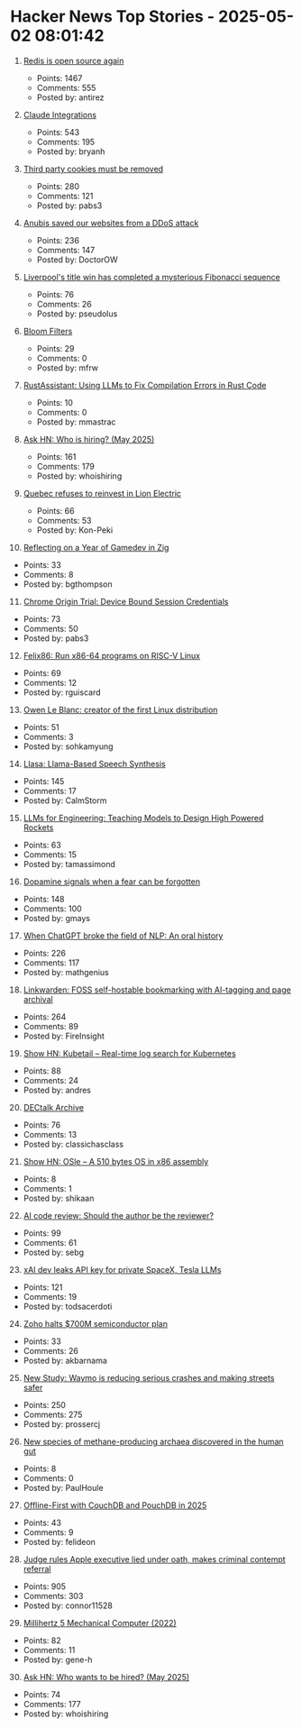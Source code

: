 # Hacker News Top Stories - 2025-05-02 08:01:42

1. [Redis is open source again](https://antirez.com/news/151)
   - Points: 1467
   - Comments: 555
   - Posted by: antirez

2. [Claude Integrations](https://www.anthropic.com/news/integrations)
   - Points: 543
   - Comments: 195
   - Posted by: bryanh

3. [Third party cookies must be removed](https://w3ctag.github.io/web-without-3p-cookies/)
   - Points: 280
   - Comments: 121
   - Posted by: pabs3

4. [Anubis saved our websites from a DDoS attack](https://fabulous.systems/posts/2025/05/anubis-saved-our-websites-from-a-ddos-attack/)
   - Points: 236
   - Comments: 147
   - Posted by: DoctorOW

5. [Liverpool's title win has completed a mysterious Fibonacci sequence](https://www.bbc.com/future/article/20250425-the-fibonacci-sequence-hidden-in-liverpool-fcs-premier-league-football-title)
   - Points: 76
   - Comments: 26
   - Posted by: pseudolus

6. [Bloom Filters](https://eli.thegreenplace.net/2025/bloom-filters/)
   - Points: 29
   - Comments: 0
   - Posted by: mfrw

7. [RustAssistant: Using LLMs to Fix Compilation Errors in Rust Code](https://www.microsoft.com/en-us/research/publication/rustassistant-using-llms-to-fix-compilation-errors-in-rust-code/)
   - Points: 10
   - Comments: 0
   - Posted by: mmastrac

8. [Ask HN: Who is hiring? (May 2025)](undefined)
   - Points: 161
   - Comments: 179
   - Posted by: whoishiring

9. [Quebec refuses to reinvest in Lion Electric](https://www.thecanadianpressnews.ca/politics/quebec-raises-doubts-about-electrification-as-it-refuses-to-reinvest-in-lion-electric/article_db74eea8-2ec8-5d06-b965-7ea97dd99751.html)
   - Points: 66
   - Comments: 53
   - Posted by: Kon-Peki

10. [Reflecting on a Year of Gamedev in Zig](https://bgthompson.codeberg.page/blog/one-year-zig-gamedev-reflections/)
   - Points: 33
   - Comments: 8
   - Posted by: bgthompson

11. [Chrome Origin Trial: Device Bound Session Credentials](https://developer.chrome.com/blog/dbsc-origin-trial)
   - Points: 73
   - Comments: 50
   - Posted by: pabs3

12. [Felix86: Run x86-64 programs on RISC-V Linux](https://felix86.com/)
   - Points: 69
   - Comments: 12
   - Posted by: rguiscard

13. [Owen Le Blanc: creator of the first Linux distribution](https://lwn.net/Articles/1017846/)
   - Points: 51
   - Comments: 3
   - Posted by: sohkamyung

14. [Llasa: Llama-Based Speech Synthesis](https://llasatts.github.io/llasatts/)
   - Points: 145
   - Comments: 17
   - Posted by: CalmStorm

15. [LLMs for Engineering: Teaching Models to Design High Powered Rockets](https://arxiv.org/abs/2504.19394)
   - Points: 63
   - Comments: 15
   - Posted by: tamassimond

16. [Dopamine signals when a fear can be forgotten](https://picower.mit.edu/news/dopamine-signals-when-fear-can-be-forgotten)
   - Points: 148
   - Comments: 100
   - Posted by: gmays

17. [When ChatGPT broke the field of NLP: An oral history](https://www.quantamagazine.org/when-chatgpt-broke-an-entire-field-an-oral-history-20250430/)
   - Points: 226
   - Comments: 117
   - Posted by: mathgenius

18. [Linkwarden: FOSS self-hostable bookmarking with AI-tagging and page archival](https://linkwarden.app/)
   - Points: 264
   - Comments: 89
   - Posted by: FireInsight

19. [Show HN: Kubetail – Real-time log search for Kubernetes](https://github.com/kubetail-org/kubetail)
   - Points: 88
   - Comments: 24
   - Posted by: andres

20. [DECtalk Archive](https://dectalk.nu/)
   - Points: 76
   - Comments: 13
   - Posted by: classichasclass

21. [Show HN: OSle – A 510 bytes OS in x86 assembly](https://github.com/shikaan/osle)
   - Points: 8
   - Comments: 1
   - Posted by: shikaan

22. [AI code review: Should the author be the reviewer?](https://www.greptile.com/blog/ai-code-reviews-conflict)
   - Points: 99
   - Comments: 61
   - Posted by: sebg

23. [xAI dev leaks API key for private SpaceX, Tesla LLMs](https://krebsonsecurity.com/2025/05/xai-dev-leaks-api-key-for-private-spacex-tesla-llms/)
   - Points: 121
   - Comments: 19
   - Posted by: todsacerdoti

24. [Zoho halts $700M semiconductor plan](https://semiconductorsinsight.com/zoho-halts-700-million-semiconductor-plan/)
   - Points: 33
   - Comments: 26
   - Posted by: akbarnama

25. [New Study: Waymo is reducing serious crashes and making streets safer](https://waymo.com/blog/2025/05/waymo-making-streets-safer-for-vru)
   - Points: 250
   - Comments: 275
   - Posted by: prossercj

26. [New species of methane-producing archaea discovered in the human gut](https://phys.org/news/2025-04-microbiologists-species-methane-archaea-human.html)
   - Points: 8
   - Comments: 0
   - Posted by: PaulHoule

27. [Offline-First with CouchDB and PouchDB in 2025](https://neighbourhood.ie/blog/2025/03/26/offline-first-with-couchdb-and-pouchdb-in-2025)
   - Points: 43
   - Comments: 9
   - Posted by: felideon

28. [Judge rules Apple executive lied under oath, makes criminal contempt referral](https://www.thebignewsletter.com/p/judge-rules-apple-executive-lied)
   - Points: 905
   - Comments: 303
   - Posted by: connor11528

29. [Millihertz 5 Mechanical Computer (2022)](https://www.srimech.com/MHZ5.html)
   - Points: 82
   - Comments: 11
   - Posted by: gene-h

30. [Ask HN: Who wants to be hired? (May 2025)](undefined)
   - Points: 74
   - Comments: 177
   - Posted by: whoishiring

